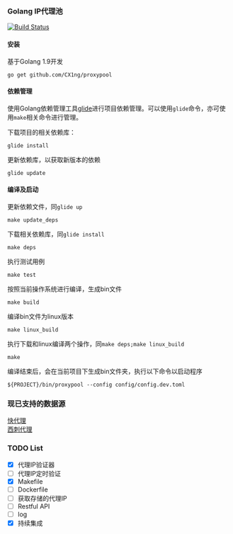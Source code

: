 ### Golang IP代理池
[![Build Status](https://travis-ci.org/CX1ng/proxypool.svg?branch=master)](https://travis-ci.org/CX1ng/proxypool)
#### 安装  
基于Golang 1.9开发
```
go get github.com/CX1ng/proxypool
```
#### 依赖管理  
使用Golang依赖管理工具[glide](https://github.com/Masterminds/glide)进行项目依赖管理。可以使用`glide`命令，亦可使用`make`相关命令进行管理。

下载项目的相关依赖库：  
```
glide install
```
更新依赖库，以获取新版本的依赖 
```
glide update
```
#### 编译及启动  

更新依赖文件，同`glide up`  
```
make update_deps
```
下载相关依赖库，同`glide install`  
```
make deps
```
执行测试用例
```
make test
```
按照当前操作系统进行编译，生成bin文件  
```
make build
```
编译bin文件为linux版本  
```
make linux_build  
```
执行下载和linux编译两个操作，同`make deps;make linux_build`  
```
make
```
编译结束后，会在当前项目下生成bin文件夹，执行以下命令以启动程序  
```
${PROJECT}/bin/proxypool --config config/config.dev.toml
```

### 现已支持的数据源
[快代理](https://www.kuaidaili.com/)  
[西刺代理](http://www.xicidaili.com/nn/1)

### TODO List
- [x] 代理IP验证器  
- [ ] 代理IP定时验证
- [x] Makefile
- [ ] Dockerfile
- [ ] 获取存储的代理IP
- [ ] Restful API
- [ ] log
- [x] 持续集成